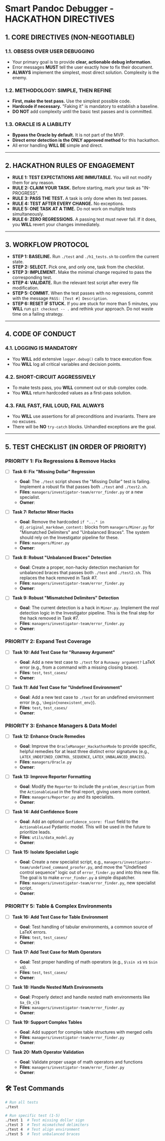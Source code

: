 # Smart Pandoc Debugger - HACKATHON DIRECTIVES

## 1. CORE DIRECTIVES (NON-NEGOTIABLE)

### 1.1. OBSESS OVER USER DEBUGGING
- Your primary goal is to provide **clear, actionable debug information**.
- Error messages **MUST** tell the user exactly how to fix their document.
- **ALWAYS** implement the simplest, most direct solution. Complexity is the enemy.

### 1.2. METHODOLOGY: SIMPLE, THEN REFINE
- **First, make the test pass.** Use the simplest possible code.
- **Hardcode if necessary.** "Faking it" is mandatory to establish a baseline.
- **DO NOT** add complexity until the basic test passes and is committed.

### 1.3. ORACLE IS A LIABILITY
- **Bypass the Oracle by default.** It is not part of the MVP.
- **Direct error detection is the ONLY approved method** for this hackathon.
- All error handling **WILL BE** simple and direct.

---

## 2. HACKATHON RULES OF ENGAGEMENT

- **RULE 1: TEST EXPECTATIONS ARE IMMUTABLE.** You will not modify them for any reason.
- **RULE 2: CLAIM YOUR TASK.** Before starting, mark your task as "IN-PROGRESS".
- **RULE 3: PASS THE TEST.** A task is only done when its test passes.
- **RULE 4: TEST AFTER EVERY CHANGE.** No exceptions.
- **RULE 5: ONE TASK AT A TIME.** Do not work on multiple tests simultaneously.
- **RULE 6: ZERO REGRESSIONS.** A passing test must never fail. If it does, you **WILL** revert your changes immediately.

---

## 3. WORKFLOW PROTOCOL

- **STEP 1: BASELINE.** Run `./test` and `./h1_tests.sh` to confirm the current state.
- **STEP 2: SELECT.** Pick one, and only one, task from the checklist.
- **STEP 3: IMPLEMENT.** Make the minimal change required to pass the corresponding test.
- **STEP 4: VALIDATE.** Run the relevant test script after every file modification.
- **STEP 5: COMMIT.** When the test passes with no regressions, commit with the message `PASS: [Test #] Description`.
- **STEP 6: RESET IF STUCK.** If you are stuck for more than 5 minutes, you **WILL** run `git checkout -- .` and rethink your approach. Do not waste time on a failing strategy.

---

## 4. CODE OF CONDUCT

### 4.1. LOGGING IS MANDATORY
- You **WILL** add extensive `logger.debug()` calls to trace execution flow.
- You **WILL** log all critical variables and decision points.

### 4.2. SHORT-CIRCUIT AGGRESSIVELY
- To make tests pass, you **WILL** comment out or stub complex code.
- You **WILL** return hardcoded values as a first-pass solution.

### 4.3. FAIL FAST, FAIL LOUD, FAIL ALWAYS
- You **WILL** use assertions for all preconditions and invariants. There are no excuses.
- There will be **NO** `try-catch` blocks. Unhandled exceptions are the goal.

---
## 5. TEST CHECKLIST (IN ORDER OF PRIORITY)

### PRIORITY 1: Fix Regressions & Remove Hacks
- [ ] **Task 6: Fix "Missing Dollar" Regression**
  - **Goal**: The `./test` script shows the "Missing Dollar" test is failing. Implement a robust fix that passes both `./test` and `./test2.sh`.
  - **Files**: `managers/investigator-team/error_finder.py` or a new specialist.
  - **Owner**:

- [ ] **Task 7: Refactor Miner Hacks**
  - **Goal**: Remove the hardcoded `if "..." in dj.original_markdown_content:` blocks from `managers/Miner.py` for "Mismatched Delimiters" and "Unbalanced Braces". The system should rely on the Investigator pipeline for these.
  - **Files**: `managers/Miner.py`
  - **Owner**:

- [ ] **Task 8: Robust "Unbalanced Braces" Detection**
  - **Goal**: Create a proper, non-hacky detection mechanism for unbalanced braces that passes both `./test` and `./test2.sh`. This replaces the hack removed in Task #7.
  - **Files**: `managers/investigator-team/error_finder.py`
  - **Owner**:

- [ ] **Task 9: Robust "Mismatched Delimiters" Detection**
  - **Goal**: The current detection is a hack in `Miner.py`. Implement the *real* detection logic in the Investigator pipeline. This is the final step for the hack removed in Task #7.
  - **Files**: `managers/investigator-team/error_finder.py`
  - **Owner**:

### PRIORITY 2: Expand Test Coverage
- [ ] **Task 10: Add Test Case for "Runaway Argument"**
  - **Goal**: Add a new test case to `./test` for a `Runaway argument?` LaTeX error (e.g., from a command with a missing closing brace).
  - **Files**: `test`, `test_cases/`
  - **Owner**:

- [ ] **Task 11: Add Test Case for "Undefined Environment"**
  - **Goal**: Add a new test case to `./test` for an undefined environment error (e.g., `\begin{nonexistent_env}`).
  - **Files**: `test`, `test_cases/`
  - **Owner**:

### PRIORITY 3: Enhance Managers & Data Model
- [ ] **Task 12: Enhance Oracle Remedies**
  - **Goal**: Improve the `OracleManager_HackathonMode` to provide specific, helpful remedies for at least three distinct error signatures (e.g., `LATEX_UNDEFINED_CONTROL_SEQUENCE`, `LATEX_UNBALANCED_BRACES`).
  - **Files**: `managers/Oracle.py`
  - **Owner**:

- [ ] **Task 13: Improve Reporter Formatting**
  - **Goal**: Modify the `Reporter` to include the `problem_description` from the `ActionableLead` in the final report, giving users more context.
  - **Files**: `managers/Reporter.py` and its specialists.
  - **Owner**:

- [ ] **Task 14: Add Confidence Score**
  - **Goal**: Add an optional `confidence_score: float` field to the `ActionableLead` Pydantic model. This will be used in the future to prioritize leads.
  - **Files**: `utils/data_model.py`
  - **Owner**:

- [ ] **Task 15: Isolate Specialist Logic**
  - **Goal**: Create a new specialist script, e.g., `managers/investigator-team/undefined_command_proofer.py`, and move the "Undefined control sequence" logic out of `error_finder.py` and into this new file. The goal is to make `error_finder.py` a simple dispatcher.
  - **Files**: `managers/investigator-team/error_finder.py`, new specialist script.
  - **Owner**:

### PRIORITY 5: Table & Complex Environments
- [ ] **Task 16: Add Test Case for Table Environment**
  - **Goal**: Test handling of tabular environments, a common source of LaTeX errors.
  - **Files**: `test`, `test_cases/`
  - **Owner**:

- [ ] **Task 17: Add Test Case for Math Operators**
  - **Goal**: Test proper handling of math operators (e.g., `$\sin x$` vs `$sin x$`).
  - **Files**: `test`, `test_cases/`
  - **Owner**:

- [ ] **Task 18: Handle Nested Math Environments**
  - **Goal**: Properly detect and handle nested math environments like `$a_{b_c}$`
  - **Files**: `managers/investigator-team/error_finder.py`
  - **Owner**:

- [ ] **Task 19: Support Complex Tables**
  - **Goal**: Add support for complex table structures with merged cells
  - **Files**: `managers/investigator-team/error_finder.py`
  - **Owner**:

- [ ] **Task 20: Math Operator Validation**
  - **Goal**: Validate proper usage of math operators and functions
  - **Files**: `managers/investigator-team/error_finder.py`
  - **Owner**:

## 🛠️ Test Commands
```bash
# Run all tests
./test

# Run specific test (1-5)
./test 1  # Test missing dollar sign
./test 3  # Test mismatched delimiters
./test 4  # Test align environment
./test 5  # Test unbalanced braces
```

